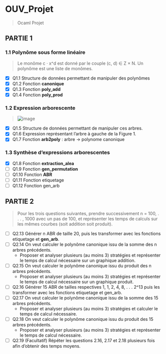 # OUV_Projet
> Ocaml Projet 

## PARTIE 1 
###  1.1 Polynôme sous forme linéaire
> Le monôme c · x^d est donné par le couple (c, d) ∈ Z × N. Un polynôme est une liste de monômes.
- [X] Q1.1 Structure de données permettant de manipuler des polynômes
- [X] Q1.2 Fonction **canonique** 
- [X] Q1.3 Fonction **poly_add**
- [X] Q1.4 Fonction **poly_prod**
### 1.2 Expression arborescente
> ![image](https://user-images.githubusercontent.com/76997880/143219579-51aedf47-b944-403a-92f5-a8d41a29a2d8.png)
- [X] Q1.5 Structure de données permettant de manipuler ces arbres.
- [X] Q1.6 Expression représentant l’arbre à gauche de la Figure 1.
- [X] Q1.7 Fonction **arb2poly** : arbre -> polynome canonique
### 1.3 Synthèse d’expressions arborescentes
- [X] Q1.8 Fonction **extraction_alea**
- [ ] Q1.9 Fonction **gen_permutation**
- [ ] Q1.10 Fonction **ABR**
- [ ] Q1.11 Fonction etiquetage
- [ ] Q1.12 Fonction gen_arb

## PARTIE 2
> Pour les trois questions suivantes, prendre successivement n = 100, . . . , 1000 avec un pas de 100, et représenter les temps de calculs sur les mêmes courbes (soit addition soit produit).

- [ ] Q2.13 Générer n ABR de taille 20, puis les transformer avec les fonctions etiquetage et **gen_arb**.
- [ ] Q2.14 On veut calculer le polynôme canonique issu de la somme des n arbres précédents.
  - Proposer et analyser plusieurs (au moins 3) stratégies et représenter le temps de calcul nécessaire sur un graphique addition.
- [ ] Q2.15 On veut calculer le polynôme canonique issu du produit des n arbres précédents.
  - Proposer et analyser plusieurs (au moins 3) stratégies et représenter le temps de calcul nécessaire sur un graphique produit.
- [ ] Q2.16 Générer 15 ABR de tailles respectives 1, 1, 2, 4, 8, . . . 2^13 puis les transformer avec les fonctions etiquetage et gen_arb.
- [ ] Q2.17 On veut calculer le polynôme canonique issu de la somme des 15 arbres précédents.
  - Proposer et analyser plusieurs (au moins 3) stratégies et calculer le temps de calcul nécessaire.
- [ ] Q2.18 On veut calculer le polynôme canonique issu du produit des 15 arbres précédents.
  - Proposer et analyser plusieurs (au moins 3) stratégies et représenter le temps de calcul nécessaire.
- [ ] Q2.19 (Facultatif) Répéter les questions 2.16, 2.17 et 2.18 plusieurs fois afin d’obtenir des temps moyens.
